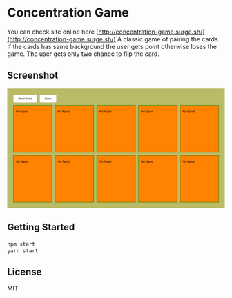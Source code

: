 # Concentration Game
You can check site online here
[http://concentration-game.surge.sh/](http://concentration-game.surge.sh/)
A classic game of pairing the cards. If the cards has same background the user gets point otherwise loses the game. The user gets only two chance to flip the card. 
## Screenshot
![screenshot](newscreenshot.jpg)
## Getting Started
```
npm start 
yarn start

```
## License
MIT 
